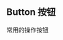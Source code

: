 ## Button 按钮

常用的操作按钮

<script setup>
import { ref } from 'vue'
const buttonType = ref([
	{ type: '', text: '默认按钮' },
	{ type: 'primary', text: '主要按钮' },
	{ type: 'success', text: '成功按钮' },
	{ type: 'warning', text: '警告按钮' },
	{ type: 'danger', text: '危险按钮' },
	{ type: 'info', text: '信息按钮' },
])
</script>

<!--@include: ./basic/index.md-->

<!--@include: ./disabled/index.md-->
